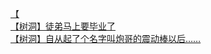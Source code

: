 [【](http://tieba.baidu.com/p/3616646952?see_lz=1&pn=)   
[【树洞】徒弟马上要毕业了](http://tieba.baidu.com/p/3615979762?see_lz=1&pn=)   
[【树洞】自从起了个名字叫炮哥的震动棒以后……](http://tieba.baidu.com/p/3615560872?see_lz=1&pn=)   
